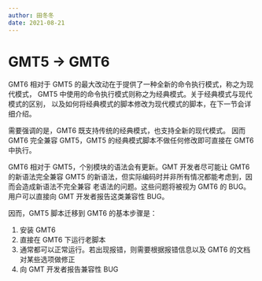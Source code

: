 ```yaml
---
author: 田冬冬
date: 2021-08-21
---
```


# GMT5 → GMT6

GMT6 相对于 GMT5 的最大改动在于提供了一种全新的命令执行模式，称之为现代模式，
GMT5 中使用的命令执行模式则称之为经典模式。关于经典模式与现代模式的区别，
以及如何将经典模式的脚本修改为现代模式的脚本，在下一节会详细介绍。

需要强调的是，GMT6 既支持传统的经典模式，也支持全新的现代模式。
因而 GMT6 完全兼容 GMT5，GMT5 的经典模式脚本不做任何修改即可直接在 GMT6 中执行。

GMT6 相对于 GMT5，个别模块的语法会有更新。GMT 开发者尽可能让 GMT6 的新语法完全兼容
GMT5 的新语法，但实际编码时并非所有情况都能考虑到，因而会造成新语法不完全兼容
老语法的问题。这些问题将被视为 GMT6 的 BUG。用户可以直接向 GMT 开发者报告这类兼容性 BUG。

因而，GMT5 脚本迁移到 GMT6 的基本步骤是：

1. 安装 GMT6
2. 直接在 GMT6 下运行老脚本
3. 通常都可以正常运行。若出现报错，则需要根据报错信息以及 GMT6 的文档对某些选项做修正
4. 向 GMT 开发者报告兼容性 BUG
